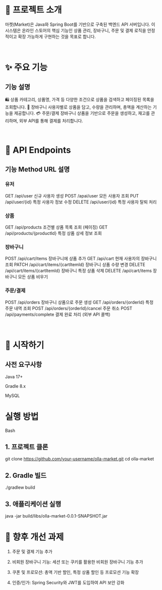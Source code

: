 # 📖 프로젝트 소개

마켓(Market)은 Java와 Spring Boot를 기반으로 구축된 백엔드 API 서버입니다.
이 시스템은 온라인 스토어의 핵심 기능인 상품 관리, 장바구니, 주문 및 결제 로직을 안정적이고 확장 가능하게 구현하는 것을 목표로 합니다.

<br>

# ✨ 주요 기능

## 기능 설명

🛍️ 상품 카테고리, 상품명, 가격 등 다양한 조건으로 상품을 검색하고 페이징된 목록을 조회합니다.
🛒 장바구니 사용자별로 상품을 담고, 수량을 관리하며, 총액을 계산하는 기능을 제공합니다.
💳 주문/결제 장바구니 상품을 기반으로 주문을 생성하고, 재고를 관리하며, 외부 API를 통해 결제를 처리합니다.

<br>

# 🚀 API Endpoints

## 기능 Method URL 설명

### 유저
GET /api/user 신규 사용자 생성
POST /apai/user 모든 사용자 조회
PUT /api/user/{id} 특정 사용자 정보 수정
DELETE /api/user/{id} 특정 사용자 탈퇴 처리
### 상품
GET /api/products 조건별 상품 목록 조회 (페이징)
GET /api/products/{productId} 특정 상품 상세 정보 조회
### 장바구니
POST /api/cart/items 장바구니에 상품 추가
GET /api/cart 현재 사용자의 장바구니 조회
PATCH /api/cart/items/{cartItemId} 장바구니 상품 수량 변경
DELETE /api/cart/items/{cartItemId} 장바구니 특정 상품 삭제
DELETE /api/cart/items 장바구니 모든 상품 비우기
### 주문/결제
POST /api/orders 장바구니 상품으로 주문 생성
GET /api/orders/{orderId} 특정 주문 내역 조회
POST /api/orders/{orderId}/cancel 주문 취소
POST /api/payments/complete 결제 완료 처리 (외부 API 콜백)

<br>

# 🔧 시작하기

## 사전 요구사항

Java 17+

Gradle 8.x

MySQL

# 실행 방법

Bash

## 1. 프로젝트 클론

git clone https://github.com/your-username/olla-market.git
cd olla-market

## 2. Gradle 빌드

./gradlew build

## 3. 애플리케이션 실행

java -jar build/libs/olla-market-0.0.1-SNAPSHOT.jar
<br>

# 🔮 향후 개선 과제

1. 주문 및 결제 기능 추가

2. 비회원 장바구니 기능: 세션 또는 쿠키를 활용한 비회원 장바구니 기능 추가

3. 쿠폰 및 프로모션: 총액 기반 할인, 특정 상품 할인 등 프로모션 기능 확장

4. 인증/인가: Spring Security와 JWT를 도입하여 API 보안 강화
